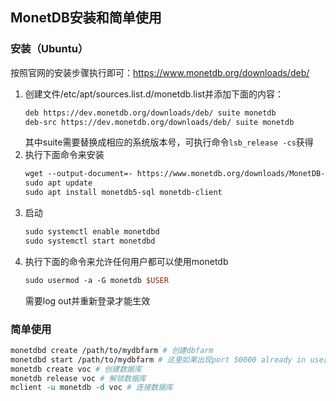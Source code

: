 ## MonetDB安装和简单使用
### 安装（Ubuntu）
按照官网的安装步骤执行即可：https://www.monetdb.org/downloads/deb/
1. 创建文件/etc/apt/sources.list.d/monetdb.list并添加下面的内容：
    ```perl
	deb https://dev.monetdb.org/downloads/deb/ suite monetdb
    deb-src https://dev.monetdb.org/downloads/deb/ suite monetdb
	```
   其中suite需要替换成相应的系统版本号，可执行命令`lsb_release -cs`获得
2. 执行下面命令来安装
    ```perl
	wget --output-document=- https://www.monetdb.org/downloads/MonetDB-GPG-KEY | sudo apt-key add -
    sudo apt update
    sudo apt install monetdb5-sql monetdb-client
    ```
3. 启动
    ```perl
    sudo systemctl enable monetdbd
    sudo systemctl start monetdbd
    ```
4. 执行下面的命令来允许任何用户都可以使用monetdb
    ```perl
    sudo usermod -a -G monetdb $USER
    ```
    需要log out并重新登录才能生效
	
### 简单使用
```perl
monetdbd create /path/to/mydbfarm # 创建dbfarm
monetdbd start /path/to/mydbfarm # 这里如果出现port 50000 already in use的情况，只需修改下端口号（monetdbd set port=50001 /path/to/mydbfarm）再重新start即可
monetdb create voc # 创建数据库
monetdb release voc # 解锁数据库
mclient -u monetdb -d voc # 连接数据库
```